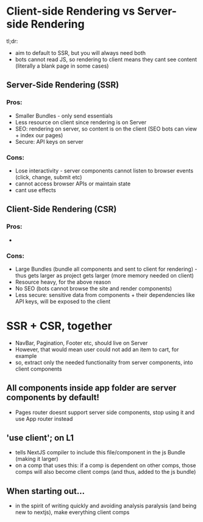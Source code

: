 
# Client-side Rendering vs Server-side Rendering
tl;dr: 
- aim to default to SSR, but you will always need both
- bots cannot read JS, so rendering to client means they cant see content (literally a blank page in some cases)

## Server-Side Rendering (SSR)
### Pros:
- Smaller Bundles - only send essentials
- Less resource on client since rendering is on Server
- SEO: rendering on server, so content is on the client (SEO bots can view + index our pages)
- Secure: API keys on server

### Cons:
- Lose interactivity - server components cannot listen to browser events (click, change, submit etc)
- cannot access browser APIs or maintain state
- cant use effects

## Client-Side Rendering (CSR)
### Pros:
- 
### Cons:
- Large Bundles (bundle all components and sent to client for rendering) - thus gets larger as project gets larger (more memory needed on client)
- Resource heavy, for the above reason
- No SEO (bots cannot browse the site and render components)
- Less secure: sensitive data from components + their dependencies like API keys, will be exposed to the client


# SSR + CSR, together
- NavBar, Pagination, Footer etc, should live on Server
- However, that would mean user could not add an item to cart, for example
- so, extract only the needed functionality from server components, into client components

## All components inside app folder are server components by default!
- Pages router doesnt support server side components, stop using it and use App router instead

## 'use client'; on L1
- tells NextJS compiler to include this file/component in the js Bundle (making it larger)
- on a comp that uses this: if a comp is dependent on other comps, those comps will also become client comps (and thus, added to the js bundle)

## When starting out...
- in the spirit of writing quickly and avoiding analysis paralysis (and being new to nextjs), make everything client comps